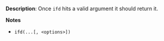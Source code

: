 __Description__: Once `ifd` hits a valid argument it should return it.

__Notes__

+ `ifd(...[, <options>])`
